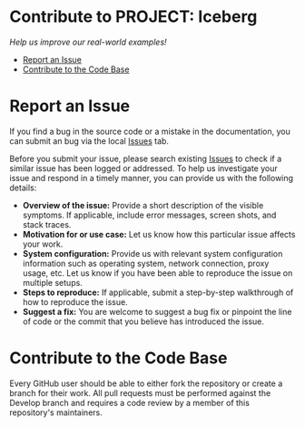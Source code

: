 Contribute to PROJECT: Iceberg
===

*Help us improve our real-world examples!*

- [Report an Issue](#bug "Learn how to report an issue")
- [Contribute to the Code Base](#contribute "Learn how to submit your own improvements to the material")

<a name="bug"></a>Report an Issue
===

If you find a bug in the source code or a mistake in the documentation, you can submit an bug via the local [Issues](https://github.com/progress/iceberg/issues) tab.

Before you submit your issue, please search existing [Issues](https://github.com/progress/iceberg/issues) to check if a similar issue has been logged or addressed. To help us investigate your issue and respond in a timely manner, you can provide us with the following details:

* **Overview of the issue:** Provide a short description of the visible symptoms. If applicable, include error messages, screen shots, and stack traces.
* **Motivation for or use case:** Let us know how this particular issue affects your work.
* **System configuration:** Provide us with relevant system configuration information such as operating system, network connection, proxy usage, etc. Let us know if you have been able to reproduce the issue on multiple setups.
* **Steps to reproduce:** If applicable, submit a step-by-step walkthrough of how to reproduce the issue.
* **Suggest a fix:** You are welcome to suggest a bug fix or pinpoint the line of code or the commit that you believe has introduced the issue.

<a name="contribute"></a>Contribute to the Code Base
===

Every GitHub user should be able to either fork the repository or create a branch for their work. All pull requests must be performed against the Develop branch and requires a code review by a member of this repository's maintainers.